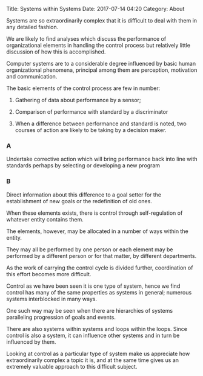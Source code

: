 Title: Systems within Systems
Date: 2017-07-14 04:20
Category: About

Systems are so extraordinarily complex that it is difficult to deal with them in any detailed fashion.

We are likely to find analyses which discuss the performance of organizational elements in handling the control process but relatively little discussion of how this is accomplished.

Computer systems are to a considerable degree influenced by basic human organizational phenomena, principal among them are perception, motivation and communication.

The basic elements of the control process are few in number:

1. Gathering of data about performance by a sensor;

2. Comparison of performance with standard by a discriminator

3. When a difference between performance and standard is noted, two courses of action are likely to be taking by a decision maker.

### A 
Undertake corrective action which will bring performance back into line with standards perhaps by selecting or developing a new program

### B
Direct information about this difference to a goal setter for the establishment of new goals or the redefinition of old ones.

When these elements exists, there is control through self-regulation of whatever entity contains them.

The elements, however, may be allocated in a number of ways within the entity.

They may all be performed by one person or each element may be performed by a different person or for that matter, by different departments.

As the work of carrying the control cycle is divided further, coordination of this effort becomes more difficult.

Control as we have been seen it is one type of system, hence we find control has many of the same properties as systems in general; numerous systems interblocked in many ways.

One such way may be seen when there are hierarchies of systems paralleling progression of goals and events.

There are also systems within systems and loops within the loops. Since control is also a system, it can influence other systems and in turn be influenced by them.

Looking at control as a particular type of system make us appreciate how extraordinarily complex a topic it is, and at the same time gives us an extremely valuable approach to this difficult subject.